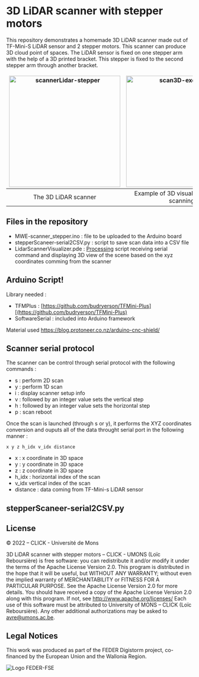 # 3D LiDAR scanner with stepper motors

This repository demonstrates a homemade 3D LiDAR scanner made out of TF-Mini-S LiDAR sensor and 2 stepper motors. This scanner can produce 3D cloud point of spaces.
The LiDAR sensor is fixed on one stepper arm with the help of a 3D printed bracket. This stepper is fixed to the second stepper arm through another bracket. 

<style>
td, th {
   border: none!important;
}
</style>

|<img height="300" src="https://github.com/CLICKBE/MWE-scanner_stepper/assets/2494294/8350b0a7-daef-4660-8843-7ecf97d9d9a3" alt="scannerLidar-stepper"> | <img height="300" src="https://github.com/CLICKBE/MWE-scanner_stepper/assets/2494294/b51f2bb5-2d3f-4970-921e-cd1419681865" alt="scan3D-exemple">|
| :---: | :---: |
| The 3D LiDAR scanner| Example of 3D visualisation of the scanning |



## Files in the repository
- MWE-scanner_stepper.ino : file to be uploaded to the Arduino board
- stepperScaneer-serial2CSV.py : script to save scan data into a CSV file
- LidarScannerVisualizer.pde : [Processing](https://processing.org/) script receiving serial command and displaying 3D view of the scene based on the xyz coordinates comming from the scanner

## Arduino Script!


Library needed : 
- TFMPlus : [https://github.com/budryerson/TFMini-Plus][(https://github.com/budryerson/TFMini-Plus)
- SoftwareSerial : included into Arduino framework

Material used
https://blog.protoneer.co.nz/arduino-cnc-shield/


## Scanner serial protocol
The scanner can be control through serial protocol with the following commands : 

- s : perform 2D scan
- y : perform 1D scan
- i : display scanner setup info
- v : followed by an integer value sets the vertical step
- h : followed by an integer value sets the horizontal step
- p : scan reboot
   
Once the scan is launched (through s or y), it performs the XYZ coordinates conversion and ouputs all of the data throught serial port in the following manner : 

`x y z h_idx v_idx distance `

- x : x coordinate in 3D space
- y : y coordinate in 3D space
- z : z coordinate in 3D space
- h_idx : horizontal index of the scan
- v_idx vertical index of the scan
- distance : data coming from TF-Mini-s LiDAR sensor


## stepperScaneer-serial2CSV.py 


## License
 © 2022 – CLICK - Université de Mons

3D LiDAR scanner with stepper motors – CLICK - UMONS (Loïc Reboursière) is free software: you can redistribute it and/or modify it under the terms of the Apache License Version 2.0. This program is distributed in the hope that it will be useful, but WITHOUT ANY WARRANTY; without even the implied warranty of MERCHANTABILITY or FITNESS FOR A PARTICULAR PURPOSE.  See the Apache License Version 2.0 for more details.
You should have received a copy of the Apache License Version 2.0 along with this program.  If not, see http://www.apache.org/licenses/
Each use of this software must be attributed to University of MONS – CLICK (Loïc Reboursière).
Any other additional authorizations may be asked to avre@umons.ac.be.

## Legal Notices
This work was produced as part of the FEDER Digistorm project, co-financed by the European Union and the Wallonia Region.

![Logo FEDER-FSE](https://www.enmieux.be/sites/default/files/assets/media-files/signatures/vignette_FEDER%2Bwallonie.png)
